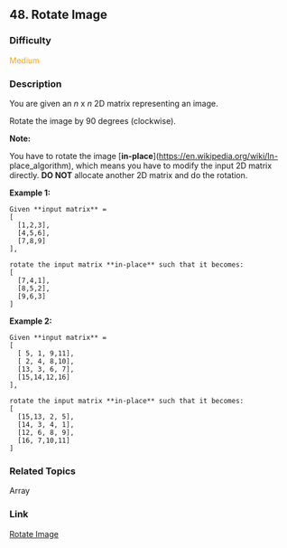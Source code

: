 ## 48. Rotate Image
### Difficulty

 <font color=orange>Medium</font>

### Description

You are given an _n_ x _n_ 2D matrix representing an image.

Rotate the image by 90 degrees (clockwise).

**Note:**

You have to rotate the image [**in-place**](https://en.wikipedia.org/wiki/In-
place_algorithm), which means you have to modify the input 2D matrix directly.
**DO NOT** allocate another 2D matrix and do the rotation.

**Example 1:**
            Given **input matrix** =     [      [1,2,3],      [4,5,6],      [7,8,9]    ],        rotate the input matrix **in-place** such that it becomes:    [      [7,4,1],      [8,5,2],      [9,6,3]    ]    

**Example 2:**
            Given **input matrix** =    [      [ 5, 1, 9,11],      [ 2, 4, 8,10],      [13, 3, 6, 7],      [15,14,12,16]    ],         rotate the input matrix **in-place** such that it becomes:    [      [15,13, 2, 5],      [14, 3, 4, 1],      [12, 6, 8, 9],      [16, 7,10,11]    ]    


### Related Topics

Array


### Link
[Rotate Image](https://leetcode.com/problems/rotate-image)
